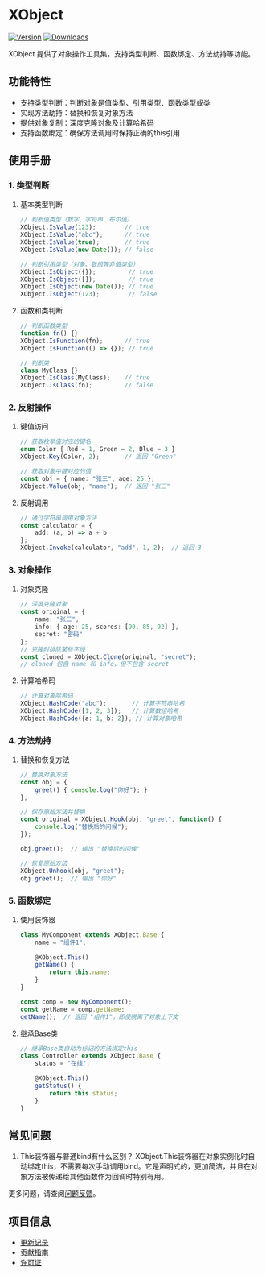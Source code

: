 # XObject

[![Version](https://img.shields.io/npm/v/org.eframework.uni.util)](https://www.npmjs.com/package/org.eframework.uni.util)
[![Downloads](https://img.shields.io/npm/dm/org.eframework.uni.util)](https://www.npmjs.com/package/org.eframework.uni.util)

XObject 提供了对象操作工具集，支持类型判断、函数绑定、方法劫持等功能。

## 功能特性

- 支持类型判断：判断对象是值类型、引用类型、函数类型或类
- 实现方法劫持：替换和恢复对象方法
- 提供对象复制：深度克隆对象及计算哈希码
- 支持函数绑定：确保方法调用时保持正确的this引用

## 使用手册

### 1. 类型判断

1. 基本类型判断

    ```typescript
    // 判断值类型（数字、字符串、布尔值）
    XObject.IsValue(123);        // true
    XObject.IsValue("abc");      // true
    XObject.IsValue(true);       // true
    XObject.IsValue(new Date()); // false

    // 判断引用类型（对象、数组等非值类型）
    XObject.IsObject({});         // true
    XObject.IsObject([]);         // true
    XObject.IsObject(new Date()); // true
    XObject.IsObject(123);        // false
    ```

2. 函数和类判断

    ```typescript
    // 判断函数类型
    function fn() {}
    XObject.IsFunction(fn);      // true
    XObject.IsFunction(() => {}); // true

    // 判断类
    class MyClass {}
    XObject.IsClass(MyClass);    // true
    XObject.IsClass(fn);         // false
    ```

### 2. 反射操作

1. 键值访问

    ```typescript
    // 获取枚举值对应的键名
    enum Color { Red = 1, Green = 2, Blue = 3 }
    XObject.Key(Color, 2);       // 返回 "Green"

    // 获取对象中键对应的值
    const obj = { name: "张三", age: 25 };
    XObject.Value(obj, "name");  // 返回 "张三"
    ```

2. 反射调用

    ```typescript
    // 通过字符串调用对象方法
    const calculator = {
        add: (a, b) => a + b
    };
    XObject.Invoke(calculator, "add", 1, 2);  // 返回 3
    ```

### 3. 对象操作

1. 对象克隆

    ```typescript
    // 深度克隆对象
    const original = { 
        name: "张三", 
        info: { age: 25, scores: [90, 85, 92] },
        secret: "密码"
    };
    // 克隆时排除某些字段
    const cloned = XObject.Clone(original, "secret");
    // cloned 包含 name 和 info，但不包含 secret
    ```

2. 计算哈希码

    ```typescript
    // 计算对象哈希码
    XObject.HashCode("abc");       // 计算字符串哈希
    XObject.HashCode([1, 2, 3]);   // 计算数组哈希
    XObject.HashCode({a: 1, b: 2}); // 计算对象哈希
    ```

### 4. 方法劫持

1. 替换和恢复方法

    ```typescript
    // 替换对象方法
    const obj = { 
        greet() { console.log("你好"); }
    };

    // 保存原始方法并替换
    const original = XObject.Hook(obj, "greet", function() {
        console.log("替换后的问候");
    });

    obj.greet();  // 输出 "替换后的问候"

    // 恢复原始方法
    XObject.Unhook(obj, "greet");
    obj.greet();  // 输出 "你好"
    ```

### 5. 函数绑定

1. 使用装饰器

    ```typescript
    class MyComponent extends XObject.Base {
        name = "组件1";
        
        @XObject.This()
        getName() {
            return this.name;
        }
    }

    const comp = new MyComponent();
    const getName = comp.getName;
    getName();  // 返回 "组件1"，即使脱离了对象上下文
    ```

2. 继承Base类

    ```typescript
    // 继承Base类自动为标记的方法绑定this
    class Controller extends XObject.Base {
        status = "在线";
        
        @XObject.This()
        getStatus() {
            return this.status;
        }
    }
    ```

## 常见问题

1. This装饰器与普通bind有什么区别？
XObject.This装饰器在对象实例化时自动绑定this，不需要每次手动调用bind。它是声明式的，更加简洁，并且在对象方法被传递给其他函数作为回调时特别有用。

更多问题，请查阅[问题反馈](../CONTRIBUTING.md#问题反馈)。

## 项目信息

- [更新记录](../CHANGELOG.md)
- [贡献指南](../CONTRIBUTING.md)
- [许可证](../LICENSE)